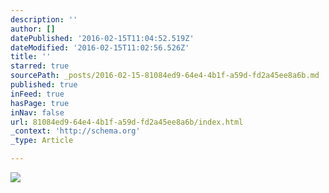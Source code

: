 ```yaml
---
description: ''
author: []
datePublished: '2016-02-15T11:04:52.519Z'
dateModified: '2016-02-15T11:02:56.526Z'
title: ''
starred: true
sourcePath: _posts/2016-02-15-81084ed9-64e4-4b1f-a59d-fd2a45ee8a6b.md
published: true
inFeed: true
hasPage: true
inNav: false
url: 81084ed9-64e4-4b1f-a59d-fd2a45ee8a6b/index.html
_context: 'http://schema.org'
_type: Article

---
```

![](https://the-grid-user-content.s3-us-west-2.amazonaws.com/8e5a44e1-6cb3-40f9-8652-0e53bc46e304.png)